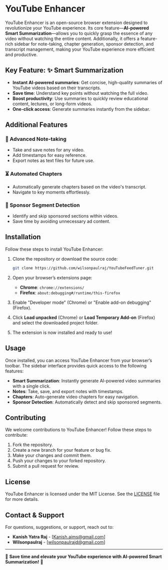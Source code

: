 # YouTube Enhancer

YouTube Enhancer is an open-source browser extension designed to revolutionize your YouTube experience. Its core feature—**AI-powered Smart Summarization**—allows you to quickly grasp the essence of any video without watching the entire content. Additionally, it offers a feature-rich sidebar for note-taking, chapter generation, sponsor detection, and transcript management, making your YouTube experience more efficient and productive.

## Key Feature: ✨ Smart Summarization
- **Instant AI-powered summaries**: Get concise, high-quality summaries of YouTube videos based on their transcripts.
- **Save time**: Understand key points without watching the full video.
- **Boost productivity**: Use summaries to quickly review educational content, lectures, or long-form videos.
- **One-click access**: Generate summaries instantly from the sidebar.

## Additional Features

### 📓 Advanced Note-taking
- Take and save notes for any video.
- Add timestamps for easy reference.
- Export notes as text files for future use.

### ⏳ Automated Chapters
- Automatically generate chapters based on the video's transcript.
- Navigate to key moments effortlessly.

### 📲 Sponsor Segment Detection
- Identify and skip sponsored sections within videos.
- Save time by avoiding unnecessary ad content.

## Installation

Follow these steps to install YouTube Enhancer:

1. Clone the repository or download the source code:
   ```bash
   git clone https://github.com/wilsonpaulraj/YouTubeFeedTuner.git
   ```

2. Open your browser’s extensions page:
   - **Chrome**: `chrome://extensions/`
   - **Firefox**: `about:debugging#/runtime/this-firefox`

3. Enable "Developer mode" (Chrome) or "Enable add-on debugging" (Firefox).

4. Click **Load unpacked** (Chrome) or **Load Temporary Add-on** (Firefox) and select the downloaded project folder.

5. The extension is now installed and ready to use!

## Usage

Once installed, you can access YouTube Enhancer from your browser’s toolbar. The sidebar interface provides quick access to the following features:

- **Smart Summarization**: Instantly generate AI-powered video summaries with a single click.
- **Notes**: Take, save, and export notes with timestamps.
- **Chapters**: Auto-generate video chapters for easy navigation.
- **Sponsor Detection**: Automatically detect and skip sponsored segments.

## Contributing

We welcome contributions to YouTube Enhancer! Follow these steps to contribute:

1. Fork the repository.
2. Create a new branch for your feature or bug fix.
3. Make your changes and commit them.
4. Push your changes to your forked repository.
5. Submit a pull request for review.

## License

YouTube Enhancer is licensed under the MIT License. See the [LICENSE](LICENSE) file for more details.

## Contact & Support

For questions, suggestions, or support, reach out to:
- **Kanish Yatra Raj** - [Kanish.aims@gmail.com]
- **Wilsonpaulraj** - [wilsonpaulrajd@gmail.com]

---
🚀 **Save time and elevate your YouTube experience with AI-powered Smart Summarization!** 🚀
